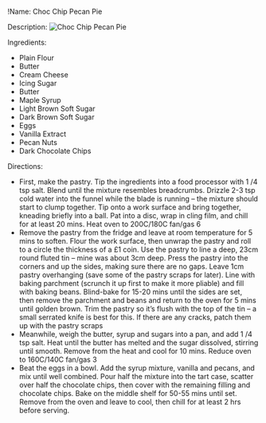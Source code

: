 !Name: Choc Chip Pecan Pie

Description:
![Choc Chip Pecan Pie](https://www.themealdb.com/images/media/meals/rqvwxt1511384809.jpg "Choc Chip Pecan Pie")

Ingredients:
- Plain Flour
- Butter
- Cream Cheese
- Icing Sugar
- Butter
- Maple Syrup
- Light Brown Soft Sugar
- Dark Brown Soft Sugar
- Eggs
- Vanilla Extract
- Pecan Nuts
- Dark Chocolate Chips

Directions:
- First, make the pastry. Tip the ingredients into a food processor with 1 /4 tsp salt. Blend until the mixture resembles breadcrumbs. Drizzle 2-3 tsp cold water into the funnel while the blade is running – the mixture should start to clump together. Tip onto a work surface and bring together, kneading briefly into a ball. Pat into a disc, wrap in cling film, and chill for at least 20 mins. Heat oven to 200C/180C fan/gas 6
- Remove the pastry from the fridge and leave at room temperature for 5 mins to soften. Flour the work surface, then unwrap the pastry and roll to a circle the thickness of a £1 coin. Use the pastry to line a deep, 23cm round fluted tin – mine was about 3cm deep. Press the pastry into the corners and up the sides, making sure there are no gaps. Leave 1cm pastry overhanging (save some of the pastry scraps for later). Line with baking parchment (scrunch it up first to make it more pliable) and fill with baking beans. Blind-bake for 15-20 mins until the sides are set, then remove the parchment and beans and return to the oven for 5 mins until golden brown. Trim the pastry so it’s flush with the top of the tin – a small serrated knife is best for this. If there are any cracks, patch them up with the pastry scraps
- Meanwhile, weigh the butter, syrup and sugars into a pan, and add 1 /4 tsp salt. Heat until the butter has melted and the sugar dissolved, stirring until smooth. Remove from the heat and cool for 10 mins. Reduce oven to 160C/140C fan/gas 3
- Beat the eggs in a bowl. Add the syrup mixture, vanilla and pecans, and mix until well combined. Pour half the mixture into the tart case, scatter over half the chocolate chips, then cover with the remaining filling and chocolate chips. Bake on the middle shelf for 50-55 mins until set. Remove from the oven and leave to cool, then chill for at least 2 hrs before serving.
